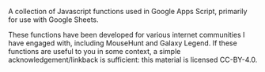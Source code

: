 A collection of Javascript functions used in Google Apps Script, primarily for use with Google Sheets.

These functions have been developed for various internet communities I have engaged with, including MouseHunt and Galaxy Legend.
If these functions are useful to you in some context, a simple acknowledgement/linkback is sufficient: this material is licensed CC-BY-4.0.
